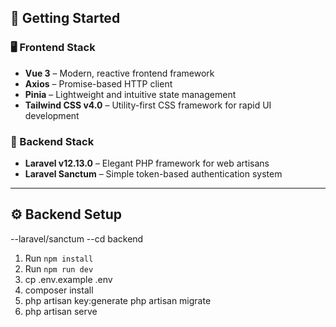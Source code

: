 ## 🚀 Getting Started

### 🖥️ Frontend Stack
- **Vue 3** – Modern, reactive frontend framework  
- **Axios** – Promise-based HTTP client  
- **Pinia** – Lightweight and intuitive state management  
- **Tailwind CSS v4.0** – Utility-first CSS framework for rapid UI development  

### 🔧 Backend Stack
- **Laravel v12.13.0** – Elegant PHP framework for web artisans  
- **Laravel Sanctum** – Simple token-based authentication system  

---

## ⚙️ Backend Setup
--laravel/sanctum 
--cd backend
1. Run `npm install`
2. Run `npm run dev`
3. cp .env.example .env
4. composer install
5. php artisan key:generate
   php artisan migrate
6. php artisan serve
